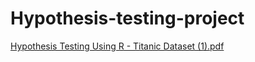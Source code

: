 # Hypothesis-testing-project
[Hypothesis Testing Using R - Titanic Dataset (1).pdf](https://github.com/obadaq/Hypothesis-testing-project/files/10472940/Hypothesis.Testing.Using.R.-.Titanic.Dataset.1.pdf)
